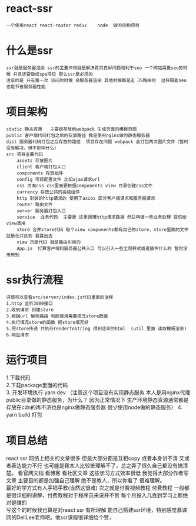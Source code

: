 # react-ssr
    一个使用react react-router redux    node  做的同构项目
# 什么是ssr
    ssr就是服务器渲染 ssr的主要作用就是解决首页白屏问题和利于seo 一个网站需要seo的时候 并且还要做成spa项目 那么ssr是必须的 
    注意的是 只有第一次 访问的时候 会服务器渲染 其他时候都是走 JS路由的  这样既能seo 也能节省服务器性能
# 项目架构
    static 静态资源   主要是存放给webpack 生成页面的模板页面  
    public 客户端代码打包之后的存放路径 我是使用nginx做的静态服务器  
    dist 服务器代码打包之后存放的路径  项目存在问题 webpack 会打包两次图片文件（暂时没有解决，但不影响什么）  
    src 项目主要代码  
        assets 存放图片  
        client 客户端打包入口  
        components 存放组件  
        config 项目配置文件 比如ajax请求url  
        css 页面css css里面要根据components view 目录创建css文件  
        currency 存放公共的高级组件  
        http 封装的http请求的 使用了axios 区分客户端请求和服务器请求  
        router 路由文件 
        server 服务器打包入口  
        service  业务代码  主要是 这里调用http请求数据 然后再做一些业务处理 提供给view调用  
        store 合并store代码 每个view components都有自己的store，store里面的文件就是合并这些 暴露出去  
        view 页面代码 就是路由引用的  
        App.js  打算客户端和服务器公共入口 可以引入一些全局样式或者插件什么的 暂时没用用到  
# ssr执行流程
    详情可以查看src/server/index.js代码里面的注释
    1.http 监听3000接口  
    2.收到请求 创建store  
    3.根据url 解析路由 判断使用需要填充store数据  
    4.执行填充store的函数 把store填充好  
    5.把store传递 并执行renderToString 得到渲染的html  (util 里面 读取模板渲染)
    6.响应请求
# 运行项目
   1.下载代码  
   2.下载package里面的代码  
   3. 开发环境执行 yarn dev （注意这个项目没有实现静态服务  本人是用nginx代理public目录做的静态服务，为什么？ 因为正常情况下 生产环境静态资源通常都是存放在cdn的再不济也是nginx做静态服务器 很少使用node做的静态服务）
   4. yarn build  打包
# 项目总结
   react ssr  网络上相关的文章很多  但是大部分都是互相copy 或者本身讲不清 又或者表达能力不行  也可能是我本人比较笨理解不了，总之弄了很久自己都没有搞清楚。 
   看官网文档 看博客 看社区文章 这些学习方式效率很低  我觉得大部分作者写文章 主要目的都是加强自己理解 绝不是教人，所以你看了 很难理解。  
   最好的学方式有人手把手教(当然这很难) 次之就是付费视频教程 付费教程 一般都是很详细的讲解，付费教程对于程序员来说并不贵 每个月投入几百到学习上那绝对是赚的  
   写这个的时候我也算是对react ssr 有所理解 能自己搭建ssr环境，特别感觉慕课网的DellLee老师吧。他ssr课程很详细给个赞，

        

